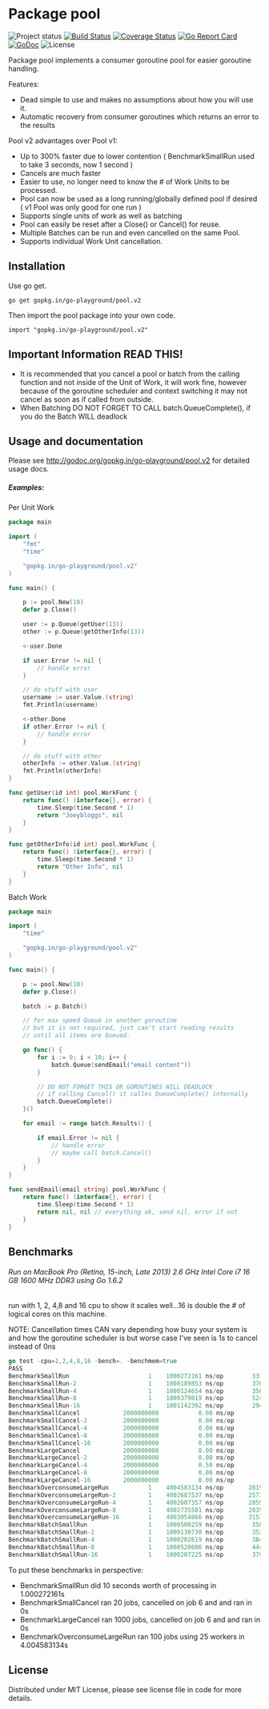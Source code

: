 Package pool
============

![Project status](https://img.shields.io/badge/version-2.0.1-green.svg)
[![Build Status](https://semaphoreci.com/api/v1/joeybloggs/pool/branches/v2/badge.svg)](https://semaphoreci.com/joeybloggs/pool)
[![Coverage Status](https://coveralls.io/repos/go-playground/pool/badge.svg?branch=v2&service=github)](https://coveralls.io/github/go-playground/pool?branch=v2)
[![Go Report Card](https://goreportcard.com/badge/gopkg.in/go-playground/pool.v2)](https://goreportcard.com/report/gopkg.in/go-playground/pool.v2)
[![GoDoc](https://godoc.org/gopkg.in/go-playground/pool.v2?status.svg)](https://godoc.org/gopkg.in/go-playground/pool.v2)
![License](https://img.shields.io/dub/l/vibe-d.svg)

Package pool implements a consumer goroutine pool for easier goroutine handling. 

Features:

-    Dead simple to use and makes no assumptions about how you will use it.
-    Automatic recovery from consumer goroutines which returns an error to the results

Pool v2 advantages over Pool v1:

- Up to 300% faster due to lower contention ( BenchmarkSmallRun used to take 3 seconds, now 1 second )
- Cancels are much faster
- Easier to use, no longer need to know the # of Work Units to be processed.
- Pool can now be used as a long running/globally defined pool if desired ( v1 Pool was only good for one run )
- Supports single units of work as well as batching
- Pool can easily be reset after a Close() or Cancel() for reuse.
- Multiple Batches can be run and even cancelled on the same Pool.
- Supports individual Work Unit cancellation.

Installation
------------

Use go get.

	go get gopkg.in/go-playground/pool.v2

Then import the pool package into your own code.

	import "gopkg.in/go-playground/pool.v2"


Important Information READ THIS!
------

- It is recommended that you cancel a pool or batch from the calling function and not inside of the Unit of Work, it will work fine, however because of the goroutine scheduler and context switching it may not cancel as soon as if called from outside.
- When Batching DO NOT FORGET TO CALL batch.QueueComplete(), if you do the Batch WILL deadlock

Usage and documentation
------

Please see http://godoc.org/gopkg.in/go-playground/pool.v2 for detailed usage docs.

##### Examples:

Per Unit Work
```go
package main

import (
	"fmt"
	"time"

	"gopkg.in/go-playground/pool.v2"
)

func main() {

	p := pool.New(10)
	defer p.Close()

	user := p.Queue(getUser(13))
	other := p.Queue(getOtherInfo(13))

	<-user.Done

	if user.Error != nil {
		// handle error
	}

	// do stuff with user
	username := user.Value.(string)
	fmt.Println(username)

	<-other.Done
	if other.Error != nil {
		// handle error
	}

	// do stuff with other
	otherInfo := other.Value.(string)
	fmt.Println(otherInfo)
}

func getUser(id int) pool.WorkFunc {
	return func() (interface{}, error) {
		time.Sleep(time.Second * 1)
		return "Joeybloggs", nil
	}
}

func getOtherInfo(id int) pool.WorkFunc {
	return func() (interface{}, error) {
		time.Sleep(time.Second * 1)
		return "Other Info", nil
	}
}
```

Batch Work
```go
package main

import (
	"time"

	"gopkg.in/go-playground/pool.v2"
)

func main() {

	p := pool.New(10)
	defer p.Close()

	batch := p.Batch()

	// for max speed Queue in another goroutine
	// but it is not required, just can't start reading results
	// until all items are Queued.

	go func() {
		for i := 0; i < 10; i++ {
			batch.Queue(sendEmail("email content"))
		}

		// DO NOT FORGET THIS OR GOROUTINES WILL DEADLOCK
		// if calling Cancel() it calles QueueComplete() internally
		batch.QueueComplete()
	}()

	for email := range batch.Results() {

		if email.Error != nil {
			// handle error
			// maybe call batch.Cancel()
		}
	}
}

func sendEmail(email string) pool.WorkFunc {
	return func() (interface{}, error) {
		time.Sleep(time.Second * 1)
		return nil, nil // everything ok, send nil, error if not
	}
}
```

Benchmarks
------
###### Run on MacBook Pro (Retina, 15-inch, Late 2013) 2.6 GHz Intel Core i7 16 GB 1600 MHz DDR3 using Go 1.6.2

run with 1, 2, 4,8 and 16 cpu to show it scales well...16 is double the # of logical cores on this machine.

NOTE: Cancellation times CAN vary depending how busy your system is and how the goroutine scheduler is but 
worse case I've seen is 1s to cancel instead of 0ns

```go
go test -cpu=1,2,4,8,16 -bench=. -benchmem=true
PASS
BenchmarkSmallRun              	       1	1000272161 ns/op	    3376 B/op	      52 allocs/op
BenchmarkSmallRun-2            	       1	1000189853 ns/op	    3760 B/op	      59 allocs/op
BenchmarkSmallRun-4            	       1	1000124654 ns/op	    3584 B/op	      56 allocs/op
BenchmarkSmallRun-8            	       1	1000379019 ns/op	    5248 B/op	      82 allocs/op
BenchmarkSmallRun-16           	       1	1001142392 ns/op	    2944 B/op	      46 allocs/op
BenchmarkSmallCancel           	2000000000	         0.00 ns/op	       0 B/op	       0 allocs/op
BenchmarkSmallCancel-2         	2000000000	         0.00 ns/op	       0 B/op	       0 allocs/op
BenchmarkSmallCancel-4         	2000000000	         0.00 ns/op	       0 B/op	       0 allocs/op
BenchmarkSmallCancel-8         	2000000000	         0.00 ns/op	       0 B/op	       0 allocs/op
BenchmarkSmallCancel-16        	2000000000	         0.00 ns/op	       0 B/op	       0 allocs/op
BenchmarkLargeCancel           	2000000000	         0.00 ns/op	       0 B/op	       0 allocs/op
BenchmarkLargeCancel-2         	2000000000	         0.00 ns/op	       0 B/op	       0 allocs/op
BenchmarkLargeCancel-4         	2000000000	         0.50 ns/op	       0 B/op	       0 allocs/op
BenchmarkLargeCancel-8         	2000000000	         0.00 ns/op	       0 B/op	       0 allocs/op
BenchmarkLargeCancel-16        	2000000000	         0.00 ns/op	       0 B/op	       0 allocs/op
BenchmarkOverconsumeLargeRun   	       1	4004583134 ns/op	   28192 B/op	     445 allocs/op
BenchmarkOverconsumeLargeRun-2 	       1	4002687537 ns/op	   25712 B/op	     409 allocs/op
BenchmarkOverconsumeLargeRun-4 	       1	4002607357 ns/op	   28592 B/op	     454 allocs/op
BenchmarkOverconsumeLargeRun-8 	       1	4002735501 ns/op	   28352 B/op	     450 allocs/op
BenchmarkOverconsumeLargeRun-16	       1	4003054866 ns/op	   31536 B/op	     475 allocs/op
BenchmarkBatchSmallRun         	       1	1000508259 ns/op	    3584 B/op	      56 allocs/op
BenchmarkBatchSmallRun-2       	       1	1000130730 ns/op	    3520 B/op	      55 allocs/op
BenchmarkBatchSmallRun-4       	       1	1000202619 ns/op	    3840 B/op	      60 allocs/op
BenchmarkBatchSmallRun-8       	       1	1000520606 ns/op	    4448 B/op	      69 allocs/op
BenchmarkBatchSmallRun-16      	       1	1000207225 ns/op	    3792 B/op	      59 allocs/op
```
To put these benchmarks in perspective:

- BenchmarkSmallRun did 10 seconds worth of processing in 1.000272161s
- BenchmarkSmallCancel ran 20 jobs, cancelled on job 6 and and ran in 0s
- BenchmarkLargeCancel ran 1000 jobs, cancelled on job 6 and and ran in 0s
- BenchmarkOverconsumeLargeRun ran 100 jobs using 25 workers in 4.004583134s


License
------
Distributed under MIT License, please see license file in code for more details.
